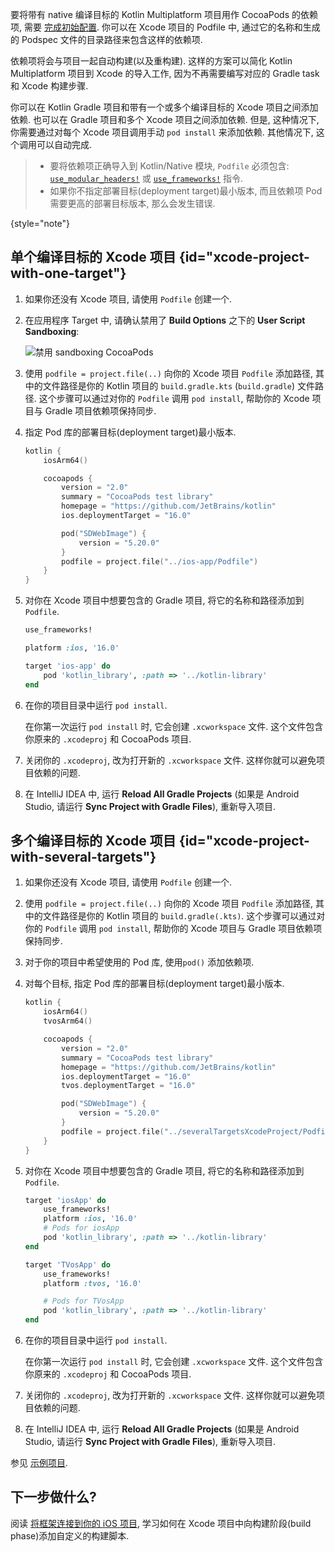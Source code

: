 [//]: # (title: 将 Kotlin Gradle 项目用作 CocoaPods 依赖项)

要将带有 native 编译目标的 Kotlin Multiplatform 项目用作 CocoaPods 的依赖项,
需要 [完成初始配置](native-cocoapods.md#set-up-an-environment-to-work-with-cocoapods).
你可以在 Xcode 项目的 Podfile 中, 通过它的名称和生成的 Podspec 文件的目录路径来包含这样的依赖项.

依赖项将会与项目一起自动构建(以及重构建).
这样的方案可以简化 Kotlin Multiplatform 项目到 Xcode 的导入工作, 因为不再需要编写对应的 Gradle task 和 Xcode 构建步骤.

你可以在 Kotlin Gradle 项目和带有一个或多个编译目标的 Xcode 项目之间添加依赖.
也可以在 Gradle 项目和多个 Xcode 项目之间添加依赖.
但是, 这种情况下, 你需要通过对每个 Xcode 项目调用手动 `pod install` 来添加依赖.
其他情况下, 这个调用可以自动完成.

> * 要将依赖项正确导入到 Kotlin/Native 模块, `Podfile` 必须包含:
>   [`use_modular_headers!`](https://guides.cocoapods.org/syntax/podfile.html#use_modular_headers_bang)
>   或
>   [`use_frameworks!`](https://guides.cocoapods.org/syntax/podfile.html#use_frameworks_bang) 指令.
> * 如果你不指定部署目标(deployment target)最小版本, 而且依赖项 Pod 需要更高的部署目标版本, 那么会发生错误.
>
{style="note"}

## 单个编译目标的 Xcode 项目 {id="xcode-project-with-one-target"}

1. 如果你还没有 Xcode 项目, 请使用 `Podfile` 创建一个.
2. 在应用程序 Target 中, 请确认禁用了 **Build Options** 之下的 **User Script Sandboxing**:

   ![禁用 sandboxing CocoaPods](disable-sandboxing-cocoapods.png)

3. 使用 `podfile = project.file(..)` 向你的 Xcode 项目 `Podfile` 添加路径,
   其中的文件路径是你的 Kotlin 项目的 `build.gradle.kts` (`build.gradle`) 文件路径.
   这个步骤可以通过对你的 `Podfile` 调用 `pod install`, 帮助你的 Xcode 项目与 Gradle 项目依赖项保持同步.
4. 指定 Pod 库的部署目标(deployment target)最小版本.
    ```kotlin
    kotlin {
        iosArm64()

        cocoapods {
            version = "2.0"
            summary = "CocoaPods test library"
            homepage = "https://github.com/JetBrains/kotlin"
            ios.deploymentTarget = "16.0"

            pod("SDWebImage") {
                version = "5.20.0"
            }
            podfile = project.file("../ios-app/Podfile")
        }
    }
    ```

5. 对你在 Xcode 项目中想要包含的 Gradle 项目, 将它的名称和路径添加到 `Podfile`.

    ```ruby
    use_frameworks!

    platform :ios, '16.0'

    target 'ios-app' do
        pod 'kotlin_library', :path => '../kotlin-library'
    end
    ```

6. 在你的项目目录中运行 `pod install`.

   在你第一次运行 `pod install` 时, 它会创建 `.xcworkspace` 文件.
   这个文件包含你原来的 `.xcodeproj` 和 CocoaPods 项目.
7. 关闭你的 `.xcodeproj`, 改为打开新的 `.xcworkspace` 文件. 这样你就可以避免项目依赖的问题.
8. 在 IntelliJ IDEA 中, 运行 **Reload All Gradle Projects** (如果是 Android Studio, 请运行 **Sync Project with Gradle Files**),
   重新导入项目.

## 多个编译目标的 Xcode 项目 {id="xcode-project-with-several-targets"}

1. 如果你还没有 Xcode 项目, 请使用 `Podfile` 创建一个.
2. 使用 `podfile = project.file(..)` 向你的 Xcode 项目 `Podfile` 添加路径,
   其中的文件路径是你的 Kotlin 项目的 `build.gradle(.kts)`.
   这个步骤可以通过对你的 `Podfile` 调用 `pod install`, 帮助你的 Xcode 项目与 Gradle 项目依赖项保持同步.
3. 对于你的项目中希望使用的 Pod 库, 使用`pod()` 添加依赖项.
4. 对每个目标, 指定 Pod 库的部署目标(deployment target)最小版本.

    ```kotlin
    kotlin {
        iosArm64()
        tvosArm64()

        cocoapods {
            version = "2.0"
            summary = "CocoaPods test library"
            homepage = "https://github.com/JetBrains/kotlin"
            ios.deploymentTarget = "16.0"
            tvos.deploymentTarget = "16.0"

            pod("SDWebImage") {
                version = "5.20.0"
            }
            podfile = project.file("../severalTargetsXcodeProject/Podfile") // 指定 Podfile 路径
        }
    }
    ```

5. 对你在 Xcode 项目中想要包含的 Gradle 项目, 将它的名称和路径添加到 `Podfile`.

    ```ruby
    target 'iosApp' do
        use_frameworks!
        platform :ios, '16.0'
        # Pods for iosApp
        pod 'kotlin_library', :path => '../kotlin-library'
    end

    target 'TVosApp' do
        use_frameworks!
        platform :tvos, '16.0'

        # Pods for TVosApp
        pod 'kotlin_library', :path => '../kotlin-library'
    end
    ```

6. 在你的项目目录中运行 `pod install`.

   在你第一次运行 `pod install` 时, 它会创建 `.xcworkspace` 文件.
   这个文件包含你原来的 `.xcodeproj` 和 CocoaPods 项目.
7. 关闭你的 `.xcodeproj`, 改为打开新的 `.xcworkspace` 文件. 这样你就可以避免项目依赖的问题.
8. 在 IntelliJ IDEA 中, 运行 **Reload All Gradle Projects** (如果是 Android Studio, 请运行 **Sync Project with Gradle Files**),
   重新导入项目.

参见 [示例项目](https://github.com/Kotlin/kmm-with-cocoapods-multitarget-xcode-sample).

## 下一步做什么?

阅读 [将框架连接到你的 iOS 项目](https://www.jetbrains.com/help/kotlin-multiplatform-dev/multiplatform-integrate-in-existing-app.html#connect-the-framework-to-your-ios-project),
学习如何在 Xcode 项目中向构建阶段(build phase)添加自定义的构建脚本.
